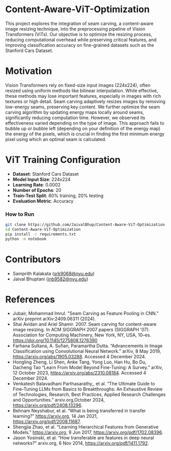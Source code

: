 # Content-Aware-ViT-Optimization
This project explores the integration of seam carving, a content-aware image resizing technique, into the preprocessing pipeline of Vision Transformers (ViTs). Our objective is to optimize the resizing process, reducing computational overhead while preserving critical features, and improving classification accuracy on fine-grained datasets such as the Stanford Cars Dataset.

# Motivation
Vision Transformers rely on fixed-size input images (224x224), often resized using uniform methods like bilinear interpolation. While effective, these methods may lose important features, especially in images with rich textures or high detail. Seam carving adaptively resizes images by removing low-energy seams, preserving key content. We further optimize the seam carving algorithm by updating energy maps locally around seams, significantly reducing computation time. However, we observed its effectiveness varied depending on the type of image. This approach fails to bubble up or bubble left (depending on your definition of the energy map) the energy of the pixels, which is crucial in finding the first minimum energy pixel using which an optimal seam is calculated.

# ViT Training Configuration
- **Dataset**: Stanford Cars Dataset
- **Model Input Size**: 224x224
- **Learning Rate**: 0.0002
- **Number of Epochs**: 20
- **Train-Test Split**: 80% training, 20% testing
- **Evaluation Metric**: Accuracy

### How to Run
   ```bash
   git clone https://github.com/JaivalBhup/Content-Aware-ViT-Optimization.git
   cd Content-Aware-ViT-Optimization
   pip install -r requirements.txt
   python -m notebook
   ```
# Contributors

- Samprith Kalakata (srk9068@nyu.edu) 
- Jaival Bhuptani (jnb9582@nyu.edu) 

# References
- Jubair, Mohammad Imrul. "Seam Carving as Feature Pooling in CNN." arXiv preprint arXiv:2409.06311 (2024).
- Shai Avidan and Ariel Shamir. 2007. Seam carving for content-aware image resizing. In ACM SIGGRAPH 2007 papers (SIGGRAPH '07). Association for Computing Machinery, New York, NY, USA, 10–es. https://doi.org/10.1145/1275808.1276390
- Farhana Sultana, A. Sufian, Paramartha Dutta. “Advancements in Image Classification using Convolutional Neural Network.” arXiv, 8 May 2019, https://arxiv.org/abs/1905.03288. Accessed 4 December 2024.
- Hongling Zheng, Li Shen, Anke Tang, Yong Luo, Han Hu, Bo Du, Dacheng Tao “Learn From Model Beyond Fine-Tuning: A Survey.” arXiv, 12 October 2023, https://arxiv.org/abs/2310.08184. Accessed 4 December 2024.
- Venkatesh Balavadhani Parthasarathy,, et al. “The Ultimate Guide to Fine-Tuning LLMs from Basics to Breakthroughs: An Exhaustive Review of Technologies, Research, Best Practices, Applied Research Challenges and Opportunities.” arxiv.org,October 2024, https://arxiv.org/pdf/2408.13296.
- Behnam Neyshabur, et al. “What is being transferred in transfer learning?” https://arxiv.org, 14 Jan 2021, https://arxiv.org/pdf/2008.11687.
- Shengjia Zhao, et al. “Learning Hierarchical Features from Generative Models.” https://arxiv.org, 9 Jun 2017, https://arxiv.org/pdf/1702.08396.
- Jason Yosinski, et al. “How transferable are features in deep neural networks?” arxiv.org, 6 Nov 2014, https://arxiv.org/pdf/1411.1792.
